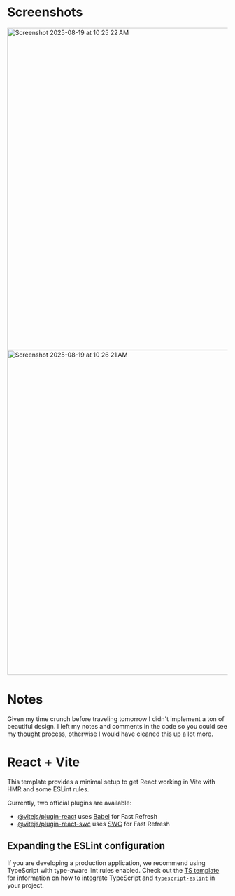 # Screenshots
<img width="1036" height="734" alt="Screenshot 2025-08-19 at 10 25 22 AM" src="https://github.com/user-attachments/assets/cb2e6453-f722-439e-b4bd-cc15b9088b12" />
<img width="1037" height="740" alt="Screenshot 2025-08-19 at 10 26 21 AM" src="https://github.com/user-attachments/assets/fcc5d103-754b-4820-aa9e-4f42d2709a30" />


# Notes
Given my time crunch before traveling tomorrow I didn't implement a ton of beautiful design. I left my notes and comments in the code so you could see my thought process, otherwise I would have cleaned this up a lot more. 



# React + Vite

This template provides a minimal setup to get React working in Vite with HMR and some ESLint rules.

Currently, two official plugins are available:

- [@vitejs/plugin-react](https://github.com/vitejs/vite-plugin-react/blob/main/packages/plugin-react) uses [Babel](https://babeljs.io/) for Fast Refresh
- [@vitejs/plugin-react-swc](https://github.com/vitejs/vite-plugin-react/blob/main/packages/plugin-react-swc) uses [SWC](https://swc.rs/) for Fast Refresh

## Expanding the ESLint configuration

If you are developing a production application, we recommend using TypeScript with type-aware lint rules enabled. Check out the [TS template](https://github.com/vitejs/vite/tree/main/packages/create-vite/template-react-ts) for information on how to integrate TypeScript and [`typescript-eslint`](https://typescript-eslint.io) in your project.
